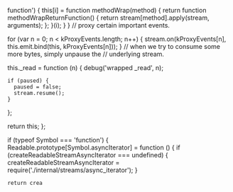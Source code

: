 function') {
      this[i] = function methodWrap(method) {
        return function methodWrapReturnFunction() {
          return stream[method].apply(stream, arguments);
        };
      }(i);
    }
  } // proxy certain important events.


  for (var n = 0; n < kProxyEvents.length; n++) {
    stream.on(kProxyEvents[n], this.emit.bind(this, kProxyEvents[n]));
  } // when we try to consume some more bytes, simply unpause the
  // underlying stream.


  this._read = function (n) {
    debug('wrapped _read', n);

    if (paused) {
      paused = false;
      stream.resume();
    }
  };

  return this;
};

if (typeof Symbol === 'function') {
  Readable.prototype[Symbol.asyncIterator] = function () {
    if (createReadableStreamAsyncIterator === undefined) {
      createReadableStreamAsyncIterator = require('./internal/streams/async_iterator');
    }

    return crea